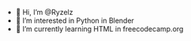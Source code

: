 - 👋 Hi, I’m @Ryzelz
- 👀 I’m interested in Python in Blender
- 🌱 I’m currently learning HTML in freecodecamp.org

<!---
Ryzelz/Ryzelz is a ✨ special ✨ repository because its `README.md` (this file) appears on your GitHub profile.
You can click the Preview link to take a look at your changes.
--->
